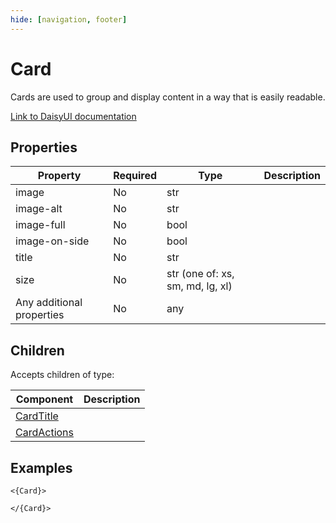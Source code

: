 ```yaml
---
hide: [navigation, footer]
---
```

# Card

Cards are used to group and display content in a way that is easily readable.

[Link to DaisyUI documentation](https://daisyui.com/components/card/)


## Properties

| Property | Required | Type | Description |
|----------|----------|------|-------------|
|image|No|str||
|image-alt|No|str||
|image-full|No|bool||
|image-on-side|No|bool||
|title|No|str||
|size|No|str (one of: xs, sm, md, lg, xl)||
|Any additional properties|No|any||

## Children

Accepts children of type:

| Component | Description |
|-----------|-------------|
| [CardTitle](/components/daisyui/CardTitle) |  |
| [CardActions](/components/daisyui/CardActions) |  |


## Examples

```
<{Card}>

</{Card}>
```
